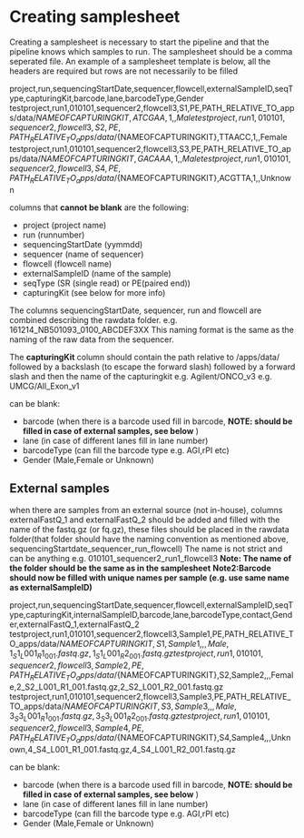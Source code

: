 # Creating samplesheet
Creating a samplesheet is necessary to start the pipeline and that the pipeline knows which samples to run. The samplesheet should be a comma seperated file.
An example of a samplesheet template is below, all the headers are required but rows are not necessarily to be filled

project,run,sequencingStartDate,sequencer,flowcell,externalSampleID,seqType,capturingKit,barcode,lane,barcodeType,Gender
testproject,run1,010101,sequencer2,flowcell3,S1,PE,PATH_RELATIVE_TO_apps/data/${NAMEOFCAPTURINGKIT},ATCGAA,1,,Male
testproject,run1,010101,sequencer2,flowcell3,S2,PE,PATH_RELATIVE_TO_apps/data/${NAMEOFCAPTURINGKIT},TTAACC,1,,Female
testproject,run1,010101,sequencer2,flowcell3,S3,PE,PATH_RELATIVE_TO_apps/data/${NAMEOFCAPTURINGKIT},GACAAA,1,,Male
testproject,run1,010101,sequencer2,flowcell3,S4,PE,PATH_RELATIVE_TO_apps/data/${NAMEOFCAPTURINGKIT},ACGTTA,1,,Unknown

columns that **cannot be blank** are the following:

- project (project name)
- run (runnumber)
- sequencingStartDate (yymmdd)
- sequencer (name of sequencer)
- flowcell (flowcell name)
- externalSampleID (name of the sample)
- seqType (SR (single read) or PE(paired end))
- capturingKit (see below for more info)


The columns sequencingStartDate, sequencer, run and flowcell are combined describing the rawdata folder. e.g. 161214\_NB501093\_0100_ABCDEF3XX 
This naming format is the same as the naming of the raw data from the sequencer. 

The **capturingKit** column should contain the path relative to /apps/data/ followed by a backslash (to escape the forward slash) followed by a forward slash and then the name of the capturingkit
e.g. Agilent\/ONCO_v3
e.g. UMCG\/All\_Exon_v1

can be blank:

- barcode (when there is a barcode used fill in barcode, **NOTE: should be filled in case of external samples, see below** )
- lane (in case of different lanes fill in lane number)
- barcodeType (can fill the barcode type e.g. AGI,rPI etc)
- Gender (Male,Female or Unknown)

## External samples

when there are samples from an external source (not in-house), columns externalFastQ\_1 and externalFastQ\_2 should be added and filled with the name of the fastq.gz (or fq.gz), these files should be placed in the rawdata folder(that folder should have the naming convention as mentioned above, sequencingStartdate\_sequencer\_run\_flowcell) The name is not strict and can be anything e.g. 010101_sequencer2_run1_flowcell3
**Note: The name of the folder should be the same as in the samplesheet**
**Note2:Barcode should now be filled with unique names per sample (e.g. use same name as externalSampleID)**

project,run,sequencingStartDate,sequencer,flowcell,externalSampleID,seqType,capturingKit,internalSampleID,barcode,lane,barcodeType,contact,Gender,externalFastQ_1,externalFastQ_2
testproject,run1,010101,sequencer2,flowcell3,Sample1,PE,PATH_RELATIVE_TO_apps/data/${NAMEOFCAPTURINGKIT},S1,Sample1,,,Male,1_S1_L001_R1_001.fastq.gz,1_S1_L001_R2_001.fastq.gz
testproject,run1,010101,sequencer2,flowcell3,Sample2,PE,PATH_RELATIVE_TO_apps/data/${NAMEOFCAPTURINGKIT},S2,Sample2,,,Female,2_S2_L001_R1_001.fastq.gz,2_S2_L001_R2_001.fastq.gz
testproject,run1,010101,sequencer2,flowcell3,Sample3,PE,PATH_RELATIVE_TO_apps/data/${NAMEOFCAPTURINGKIT},S3,Sample3,,,Male,3_S3_L001_R1_001.fastq.gz,3_S3_L001_R2_001.fastq.gz
testproject,run1,010101,sequencer2,flowcell3,Sample4,PE,PATH_RELATIVE_TO_apps/data/${NAMEOFCAPTURINGKIT},S4,Sample4,,,Unknown,4_S4_L001_R1_001.fastq.gz,4_S4_L001_R2_001.fastq.gz

can be blank:

- barcode (when there is a barcode used fill in barcode, **NOTE: should be filled in case of external samples, see below** )
- lane (in case of different lanes fill in lane number)
- barcodeType (can fill the barcode type e.g. AGI,rPI etc)
- Gender (Male,Female or Unknown)

